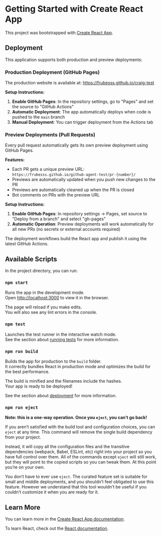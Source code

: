 # Getting Started with Create React App

This project was bootstrapped with [Create React App](https://github.com/facebook/create-react-app).

## Deployment

This application supports both production and preview deployments:

### Production Deployment (GitHub Pages)

The production website is available at: https://frubesss.github.io/craig-test

**Setup Instructions:**
1. **Enable GitHub Pages**: In the repository settings, go to "Pages" and set the source to "GitHub Actions"
2. **Automatic Deployment**: The app automatically deploys when code is pushed to the `main` branch
3. **Manual Deployment**: You can trigger deployment from the Actions tab

### Preview Deployments (Pull Requests)

Every pull request automatically gets its own preview deployment using GitHub Pages.

**Features:**
- Each PR gets a unique preview URL: `https://frubesss.github.io/github-agent-test/pr-{number}/`
- Previews are automatically updated when you push new changes to the PR
- Previews are automatically cleaned up when the PR is closed
- Bot comments on PRs with the preview URL

**Setup Instructions:**
1. **Enable GitHub Pages**: In repository settings → Pages, set source to "Deploy from a branch" and select "gh-pages"
2. **Automatic Operation**: Preview deployments will work automatically for all new PRs (no secrets or external accounts required)

The deployment workflows build the React app and publish it using the latest GitHub Actions.

## Available Scripts

In the project directory, you can run:

### `npm start`

Runs the app in the development mode.\
Open [http://localhost:3000](http://localhost:3000) to view it in the browser.

The page will reload if you make edits.\
You will also see any lint errors in the console.

### `npm test`

Launches the test runner in the interactive watch mode.\
See the section about [running tests](https://facebook.github.io/create-react-app/docs/running-tests) for more information.

### `npm run build`

Builds the app for production to the `build` folder.\
It correctly bundles React in production mode and optimizes the build for the best performance.

The build is minified and the filenames include the hashes.\
Your app is ready to be deployed!

See the section about [deployment](https://facebook.github.io/create-react-app/docs/deployment) for more information.

### `npm run eject`

**Note: this is a one-way operation. Once you `eject`, you can’t go back!**

If you aren’t satisfied with the build tool and configuration choices, you can `eject` at any time. This command will remove the single build dependency from your project.

Instead, it will copy all the configuration files and the transitive dependencies (webpack, Babel, ESLint, etc) right into your project so you have full control over them. All of the commands except `eject` will still work, but they will point to the copied scripts so you can tweak them. At this point you’re on your own.

You don’t have to ever use `eject`. The curated feature set is suitable for small and middle deployments, and you shouldn’t feel obligated to use this feature. However we understand that this tool wouldn’t be useful if you couldn’t customize it when you are ready for it.

## Learn More

You can learn more in the [Create React App documentation](https://facebook.github.io/create-react-app/docs/getting-started).

To learn React, check out the [React documentation](https://reactjs.org/).
